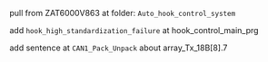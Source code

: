 pull from ZAT6000V863 at folder: `Auto_hook_control_system`

add `hook_high_standardization_failure` at hook_control_main_prg

add sentence at `CAN1_Pack_Unpack` about array_Tx_18B[8].7
